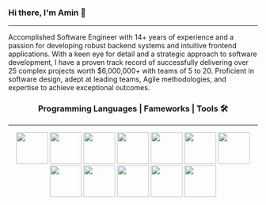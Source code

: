 ### Hi there, I'm Amin 👋
---
Accomplished Software Engineer with 14+ years of experience and a passion for developing robust backend systems and intuitive frontend applications. With a keen eye for detail and a strategic approach to software development, I have a proven track record of successfully delivering over 25 complex projects worth $6,000,000+ with teams of 5 to 20. Proficient in software design, adept at leading teams, Agile methodologies, and expertise to achieve exceptional outcomes.

<h3 align="center">Programming Languages | Fameworks | Tools 🛠️</h3> 
<hr>
<div align=center>
  <img src="https://github.com/aminseifoori/Cheat-Code-Island-5/assets/44426704/00de150d-be32-4c38-8fb0-e65c99beedb6" hieght="64" width="64">
  <img src="https://github.com/aminseifoori/Cheat-Code-Island-5/assets/44426704/5213b788-5bb7-4719-b561-4c23d6fd3864" hieght="64" width="64">
  <img src="https://github.com/aminseifoori/Cheat-Code-Island-5/assets/44426704/75bdf297-04c1-41a7-bd83-a4bca1cacd08" hieght="64" width="64">
  <img src="https://github.com/aminseifoori/Cheat-Code-Island-5/assets/44426704/9add05bb-0222-4dd7-8ea5-52802f305bd8" hieght="64" width="64">
  <img src="https://github.com/aminseifoori/Cheat-Code-Island-5/assets/44426704/8083f3fd-5aa0-4a0b-b09d-3809d53790ce" hieght="64" width="64">
  <img src="https://github.com/aminseifoori/Cheat-Code-Island-5/assets/44426704/731671b0-8835-4b0a-a7dc-ffa09fb6959f" hieght="64" width="64">
  <img src="https://github.com/aminseifoori/Cheat-Code-Island-5/assets/44426704/75014ac1-0280-4baf-8755-226a5034963f" hieght="64" width="64">
  <img src="https://github.com/aminseifoori/Cheat-Code-Island-5/assets/44426704/7511fcaa-ea50-4fdf-b04a-a5a7d15362d2" hieght="64" width="64">
  <img src="https://github.com/aminseifoori/Cheat-Code-Island-5/assets/44426704/f4965b54-b4d6-4fb8-9185-2448e51d5936" hieght="64" width="64">
  <img src="https://github.com/aminseifoori/Cheat-Code-Island-5/assets/44426704/023dfa2a-e56f-4fe5-bbc4-1bd1c616b6d8" hieght="64" width="64">
  <img src="https://github.com/aminseifoori/Cheat-Code-Island-5/assets/44426704/d0cf0cd7-276d-4d60-950c-6d8fad8f9d99" hieght="64" width="64">
  <img src="https://github.com/aminseifoori/Cheat-Code-Island-5/assets/44426704/030332ed-cc03-4572-8921-53e6839e529b" hieght="64" width="64">
</div>

<!--

**aminseifoori/aminseifoori** is a ✨ _special_ ✨ repository because its `README.md` (this file) appears on your GitHub profile.

Here are some ideas to get you started:

- 🔭 I’m currently working on ...
- 🌱 I’m currently learning ...
- 👯 I’m looking to collaborate on ...
- 🤔 I’m looking for help with ...
- 💬 Ask me about ...
- 📫 How to reach me: ...
- 😄 Pronouns: ...
- ⚡ Fun fact: ...
-->
